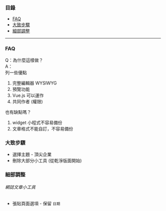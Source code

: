 ### 目錄
- [FAQ](#faq)
- [大致步驟](#大致步驟)
- [細部調整](#細部調整)

---

### FAQ

Q：為什麼這樣做？  
A：  
列一些優點
1. 完整編輯器 WYSIWYG
2. 預覽功能
3. Vue.js 可以運作
4. 共同作者 (權限)

也有缺點嗎？
1. widget 小程式不容易備份
2. 文章格式不能自訂，不容易備份

### 大致步驟
* 選擇主題 - 頂尖企業
* 刪除大部分小工具 (從乾淨版面開始)

### 細部調整

###### 網誌文章小工具

* 張貼頁面選項 - 保留 `日期`

